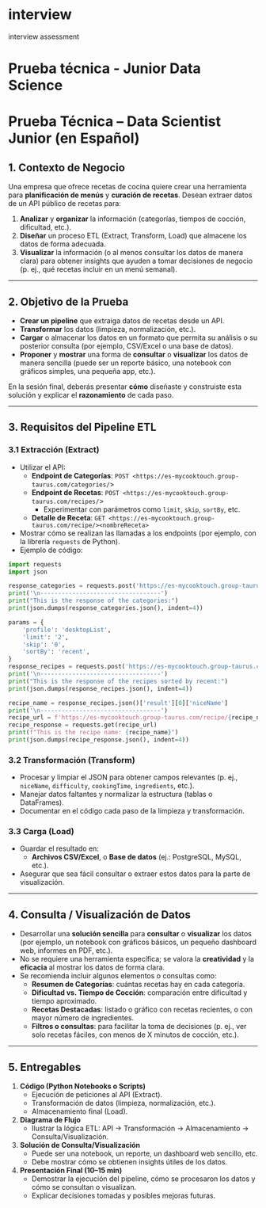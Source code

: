 # interview
interview assessment


# Prueba técnica - Junior Data Science

# Prueba Técnica – Data Scientist Junior (en Español)

## 1. Contexto de Negocio

Una empresa que ofrece recetas de cocina quiere crear una herramienta para **planificación de menús** y **curación de recetas**. Desean extraer datos de un API público de recetas para:

1. **Analizar** y **organizar** la información (categorías, tiempos de cocción, dificultad, etc.).
2. **Diseñar** un proceso ETL (Extract, Transform, Load) que almacene los datos de forma adecuada.
3. **Visualizar** la información (o al menos consultar los datos de manera clara) para obtener insights que ayuden a tomar decisiones de negocio (p. ej., qué recetas incluir en un menú semanal).

---

## 2. Objetivo de la Prueba

- **Crear un pipeline** que extraiga datos de recetas desde un API.
- **Transformar** los datos (limpieza, normalización, etc.).
- **Cargar** o almacenar los datos en un formato que permita su análisis o su posterior consulta (por ejemplo, CSV/Excel o una base de datos).
- **Proponer** y **mostrar** una forma de **consultar** o **visualizar** los datos de manera sencilla (puede ser un reporte básico, una notebook con gráficos simples, una pequeña app, etc.).

En la sesión final, deberás presentar **cómo** diseñaste y construiste esta solución y explicar el **razonamiento** de cada paso.

---

## 3. Requisitos del Pipeline ETL

### 3.1 Extracción (Extract)

- Utilizar el API:
    - **Endpoint de Categorías**: `POST <https://es-mycooktouch.group-taurus.com/categories/`>
    - **Endpoint de Recetas**: `POST <https://es-mycooktouch.group-taurus.com/recipes/`>
        - Experimentar con parámetros como `limit`, `skip`, `sortBy`, etc.
    - **Detalle de Receta**: `GET <https://es-mycooktouch.group-taurus.com/recipe/><nombreReceta>`
- Mostrar cómo se realizan las llamadas a los endpoints (por ejemplo, con la librería `requests` de Python).
- Ejemplo de código:

```python
import requests
import json

response_categories = requests.post('https://es-mycooktouch.group-taurus.com/categories/')
print('\n----------------------------------')
print("This is the response of the categories:")
print(json.dumps(response_categories.json(), indent=4))

params = {
    'profile': 'desktopList',
    'limit': '2',
    'skip': '0',
    'sortBy': 'recent',
}
response_recipes = requests.post('https://es-mycooktouch.group-taurus.com/recipes/', params=params)
print('\n----------------------------------')
print("This is the response of the recipes sorted by recent:")
print(json.dumps(response_recipes.json(), indent=4))

recipe_name = response_recipes.json()['result'][0]['niceName']
print('\n----------------------------------')
recipe_url = f'https://es-mycooktouch.group-taurus.com/recipe/{recipe_name}'
recipe_response = requests.get(recipe_url)
print(f"This is the recipe name: {recipe_name}")
print(json.dumps(recipe_response.json(), indent=4))
```

### 3.2 Transformación (Transform)

- Procesar y limpiar el JSON para obtener campos relevantes (p. ej., `niceName`, `difficulty`, `cookingTime`, `ingredients`, etc.).
- Manejar datos faltantes y normalizar la estructura (tablas o DataFrames).
- Documentar en el código cada paso de la limpieza y transformación.

### 3.3 Carga (Load)

- Guardar el resultado en:
    - **Archivos CSV/Excel**, o **Base de datos** (ej.: PostgreSQL, MySQL, etc.).
- Asegurar que sea fácil consultar o extraer estos datos para la parte de visualización.

---

## 4. Consulta / Visualización de Datos

- Desarrollar una **solución sencilla** para **consultar** o **visualizar** los datos (por ejemplo, un notebook con gráficos básicos, un pequeño dashboard web, informes en PDF, etc.).
- No se requiere una herramienta específica; se valora la **creatividad** y la **eficacia** al mostrar los datos de forma clara.
- Se recomienda incluir algunos elementos o consultas como:
    - **Resumen de Categorías**: cuántas recetas hay en cada categoría.
    - **Dificultad vs. Tiempo de Cocción**: comparación entre dificultad y tiempo aproximado.
    - **Recetas Destacadas**: listado o gráfico con recetas recientes, o con mayor número de ingredientes.
    - **Filtros o consultas**: para facilitar la toma de decisiones (p. ej., ver solo recetas fáciles, con menos de X minutos de cocción, etc.).

---

## 5. Entregables

1. **Código (Python Notebooks o Scripts)**
    - Ejecución de peticiones al API (Extract).
    - Transformación de datos (limpieza, normalización, etc.).
    - Almacenamiento final (Load).
2. **Diagrama de Flujo**
    - Ilustrar la lógica ETL: API → Transformación → Almacenamiento → Consulta/Visualización.
3. **Solución de Consulta/Visualización**
    - Puede ser una notebook, un reporte, un dashboard web sencillo, etc.
    - Debe mostrar cómo se obtienen insights útiles de los datos.
4. **Presentación Final (10–15 min)**
    - Demostrar la ejecución del pipeline, cómo se procesaron los datos y cómo se consultan o visualizan.
    - Explicar decisiones tomadas y posibles mejoras futuras.
